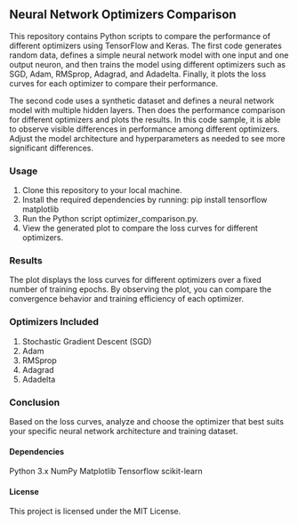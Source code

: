 ## Neural Network Optimizers Comparison
This repository contains Python scripts to compare the performance of different optimizers using TensorFlow and Keras. The first code generates random data, defines a simple neural network model with one input and one output neuron, and then trains the model using different optimizers such as SGD, Adam, RMSprop, Adagrad, and Adadelta. Finally, it plots the loss curves for each optimizer to compare their performance.

The second code uses a synthetic dataset and defines a neural network model with multiple hidden layers. Then does the performance comparison for different optimizers and plots the results. In this code sample, it is able to observe visible differences in performance among different optimizers. Adjust the model architecture and hyperparameters as needed to see more significant differences.


### Usage
1. Clone this repository to your local machine.
1. Install the required dependencies by running:
    pip install tensorflow matplotlib
1. Run the Python script optimizer_comparison.py.
1. View the generated plot to compare the loss curves for different optimizers.

### Results
The plot displays the loss curves for different optimizers over a fixed number of training epochs. By observing the plot, you can compare the convergence behavior and training efficiency of each optimizer.

### Optimizers Included
1. Stochastic Gradient Descent (SGD)
1. Adam
1. RMSprop
1. Adagrad
1. Adadelta

### Conclusion
Based on the loss curves, analyze and choose the optimizer that best suits your specific neural network architecture and training dataset.

#### Dependencies
Python 3.x
NumPy
Matplotlib
Tensorflow
scikit-learn

#### License
This project is licensed under the MIT License.